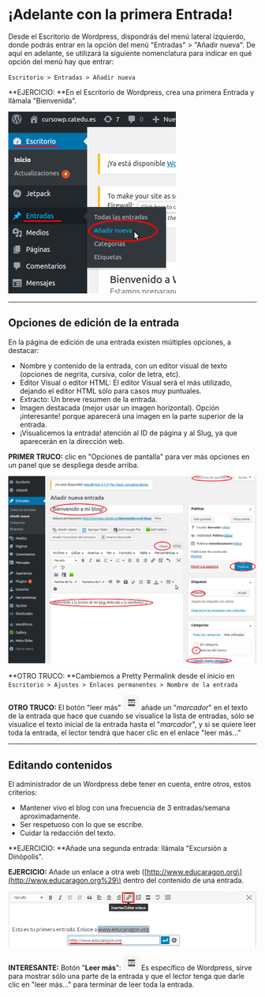 # ¡Adelante con la primera Entrada!

Desde el Escritorio de Wordpress, dispondrás del menú lateral izquierdo, donde podrás entrar en la opción del menú "Entradas" &gt; "Añadir nueva". De aquí en adelante, se utilizará la siguiente nomenclatura para indicar en qué opción del menú hay que entrar:

`Escritorio > Entradas > Añadir nueva`

**EJERCICIO: **En el Escritorio de Wordpress, crea una primera Entrada y llámala "Bienvenida".

![](/assets/nueva_entrada.png)

---

## Opciones de edición de la entrada

En la página de edición de una entrada existen múltiples opciones, a destacar:

* Nombre y contenido de la entrada, con un editor visual de texto \(opciones de negrita, cursiva, color de letra, etc\).
* Editor Visual o editor HTML: El editor Visual será el más utilizado, dejando el editor HTML sólo para casos muy puntuales.
* Extracto: Un breve resumen de la entrada.
* Imagen destacada \(mejor usar un imagen horizontal\). Opción ¡interesante! porque aparecerá una imagen en la parte superior de la entrada.
* ¡Visualicemos la entrada! atención al ID de página y al Slug, ya que aparecerán en la dirección web.

**PRIMER TRUCO:** clic en "Opciones de pantalla" para ver más opciones en un panel que se despliega desde arriba.

![](/assets/editar_entrada_blog.png)

**OTRO TRUCO: **Cambiemos a Pretty Permalink desde el inicio en `Escritorio > Ajustes > Enlaces permanentes > Nombre de la entrada`

**OTRO TRUCO:** El botón "leer más"  ![](/assets/leer-mas.png) añade un "_marcador_" en el texto de la entrada que hace que cuando se visualice la lista de entradas, sólo se visualice el texto inicial de la entrada hasta el "_marcador_", y si se quiere leer toda la entrada, el lector tendrá que hacer clic en el enlace "leer más..."

---

## Editando contenidos

El administrador de un Wordpress debe tener en cuenta, entre otros, estos criterios:

* Mantener vivo el blog con una frecuencia de 3 entradas/semana aproximadamente.
* Ser respetuoso con lo que se escribe.
* Cuidar la redacción del texto.

**EJERCICIO: **Añade una segunda entrada: llámala "Excursión a Dinópolis".

**EJERCICIO:** Añade un enlace a otra web \([http://www.educaragon.org\](http://www.educaragon.org%29\) dentro del contenido de una entrada.

![](/assets/crear-enlace.png)

**INTERESANTE:** Botón "**Leer más**": ![](/assets/leer-mas.png) Es específico de Wordpress, sirve para mostrar sólo una parte de la entrada y que el lector tenga que darle clic en "leer más..." para terminar de leer toda la entrada.

